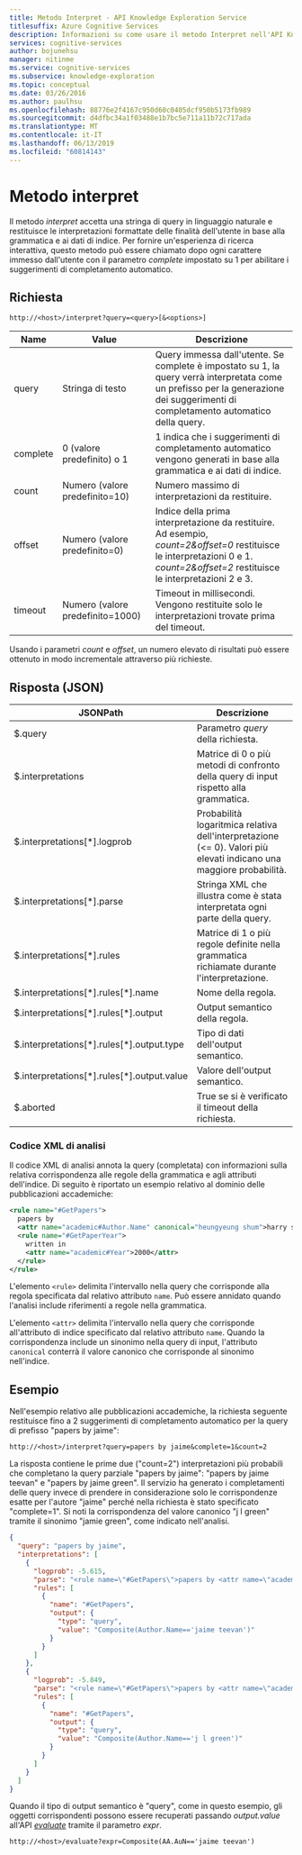 ```yaml
---
title: Metodo Interpret - API Knowledge Exploration Service
titlesuffix: Azure Cognitive Services
description: Informazioni su come usare il metodo Interpret nell'API Knowledge Exploration Service (KES).
services: cognitive-services
author: bojunehsu
manager: nitinme
ms.service: cognitive-services
ms.subservice: knowledge-exploration
ms.topic: conceptual
ms.date: 03/26/2016
ms.author: paulhsu
ms.openlocfilehash: 88776e2f4167c950d60c0405dcf950b5173fb989
ms.sourcegitcommit: d4dfbc34a1f03488e1b7bc5e711a11b72c717ada
ms.translationtype: MT
ms.contentlocale: it-IT
ms.lasthandoff: 06/13/2019
ms.locfileid: "60814143"
---
```

# <a name="interpret-method"></a>Metodo interpret

Il metodo *interpret* accetta una stringa di query in linguaggio naturale e restituisce le interpretazioni formattate delle finalità dell'utente in base alla grammatica e ai dati di indice.  Per fornire un'esperienza di ricerca interattiva, questo metodo può essere chiamato dopo ogni carattere immesso dall'utente con il parametro *complete* impostato su 1 per abilitare i suggerimenti di completamento automatico.

## <a name="request"></a>Richiesta

`http://<host>/interpret?query=<query>[&<options>]`

Name|Value| Descrizione
----|----|----
query    | Stringa di testo | Query immessa dall'utente.  Se complete è impostato su 1, la query verrà interpretata come un prefisso per la generazione dei suggerimenti di completamento automatico della query.        
complete | 0 (valore predefinito) o 1 | 1 indica che i suggerimenti di completamento automatico vengono generati in base alla grammatica e ai dati di indice.         
count    | Numero (valore predefinito=10) | Numero massimo di interpretazioni da restituire.         
offset   | Numero (valore predefinito=0) | Indice della prima interpretazione da restituire.  Ad esempio, *count=2&offset=0* restituisce le interpretazioni 0 e 1. *count=2&offset=2* restituisce le interpretazioni 2 e 3.       
timeout  | Numero (valore predefinito=1000) | Timeout in millisecondi. Vengono restituite solo le interpretazioni trovate prima del timeout.

Usando i parametri *count* e *offset*, un numero elevato di risultati può essere ottenuto in modo incrementale attraverso più richieste.

## <a name="response-json"></a>Risposta (JSON)

JSONPath     | Descrizione
---------|---------
$.query |Parametro *query* della richiesta.
$.interpretations   |Matrice di 0 o più metodi di confronto della query di input rispetto alla grammatica.
$.interpretations[\*].logprob   |Probabilità logaritmica relativa dell'interpretazione (<= 0).  Valori più elevati indicano una maggiore probabilità.
$.interpretations[\*].parse |Stringa XML che illustra come è stata interpretata ogni parte della query.
$.interpretations[\*].rules |Matrice di 1 o più regole definite nella grammatica richiamate durante l'interpretazione.
$.interpretations[\*].rules[\*].name    |Nome della regola.
$.interpretations[\*].rules[\*].output  |Output semantico della regola.
$.interpretations[\*].rules[\*].output.type |Tipo di dati dell'output semantico.
$.interpretations[\*].rules[\*].output.value|Valore dell'output semantico.  
$.aborted | True se si è verificato il timeout della richiesta.

### <a name="parse-xml"></a>Codice XML di analisi

Il codice XML di analisi annota la query (completata) con informazioni sulla relativa corrispondenza alle regole della grammatica e agli attributi dell'indice.  Di seguito è riportato un esempio relativo al dominio delle pubblicazioni accademiche:

```xml
<rule name="#GetPapers">
  papers by 
  <attr name="academic#Author.Name" canonical="heungyeung shum">harry shum</attr>
  <rule name="#GetPaperYear">
    written in
    <attr name="academic#Year">2000</attr>
  </rule>
</rule>
```

L'elemento `<rule>` delimita l'intervallo nella query che corrisponde alla regola specificata dal relativo attributo `name`.  Può essere annidato quando l'analisi include riferimenti a regole nella grammatica.

L'elemento `<attr>` delimita l'intervallo nella query che corrisponde all'attributo di indice specificato dal relativo attributo `name`.  Quando la corrispondenza include un sinonimo nella query di input, l'attributo `canonical` conterrà il valore canonico che corrisponde al sinonimo nell'indice.

## <a name="example"></a>Esempio

Nell'esempio relativo alle pubblicazioni accademiche, la richiesta seguente restituisce fino a 2 suggerimenti di completamento automatico per la query di prefisso "papers by jaime":

`http://<host>/interpret?query=papers by jaime&complete=1&count=2`

La risposta contiene le prime due ("count=2") interpretazioni più probabili che completano la query parziale "papers by jaime": "papers by jaime teevan" e "papers by jaime green".  Il servizio ha generato i completamenti delle query invece di prendere in considerazione solo le corrispondenze esatte per l'autore "jaime" perché nella richiesta è stato specificato "complete=1". Si noti la corrispondenza del valore canonico "j l green" tramite il sinonimo "jamie green", come indicato nell'analisi.


```json
{
  "query": "papers by jaime",
  "interpretations": [
    {
      "logprob": -5.615,
      "parse": "<rule name=\"#GetPapers\">papers by <attr name=\"academic#Author.Name\">jaime teevan</attr></rule>",
      "rules": [
        {
          "name": "#GetPapers",
          "output": {
            "type": "query",
            "value": "Composite(Author.Name=='jaime teevan')"
          }
        }
      ]
    },
    {
      "logprob": -5.849,
      "parse": "<rule name=\"#GetPapers\">papers by <attr name=\"academic#Author.Name\" canonical=\"j l green\">jaime green</attr></rule>",
      "rules": [
        {
          "name": "#GetPapers",
          "output": {
            "type": "query",
            "value": "Composite(Author.Name=='j l green')"
          }
        }
      ]
    }
  ]
}
```  

Quando il tipo di output semantico è "query", come in questo esempio, gli oggetti corrispondenti possono essere recuperati passando *output.value* all'API [*evaluate*](evaluateMethod.md) tramite il parametro *expr*.

`http://<host>/evaluate?expr=Composite(AA.AuN=='jaime teevan')`
  
